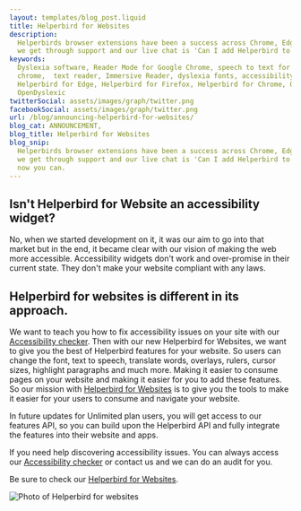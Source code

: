 ```yaml
---
layout: templates/blog_post.liquid
title: Helperbird for Websites
description:
  Helperbirds browser extensions have been a success across Chrome, Edge and Firefox. One question
  we get through support and our live chat is 'Can I add Helperbird to my website or blog'.
keywords:
  Dyslexia software, Reader Mode for Google Chrome, speech to text for chrome, Text to speech for
  chrome,  text reader, Immersive Reader, dyslexia fonts, accessibility software, dyslexia software,
  Helperbird for Edge, Helperbird for Firefox, Helperbird for Chrome, Opendyslexic for Chrome,
  OpenDyslexic
twitterSocial: assets/images/graph/twitter.png
facebookSocial: assets/images/graph/twitter.png
url: /blog/announcing-helperbird-for-websites/
blog_cat: ANNOUNCEMENT,
blog_title: Helperbird for Websites
blog_snip:
  Helperbirds browser extensions have been a success across Chrome, Edge and Firefox. One question
  we get through support and our live chat is 'Can I add Helperbird to my website or blog'. Well,
  now you can.
---
```


## Isn't Helperbird for Website an accessibility widget?

No, when we started development on it, it was our aim to go into that market but in the end, it
became clear with our vision of making the web more accessible. Accessibility widgets don't work and
over-promise in their current state. They don't make your website compliant with any laws.

## Helperbird for websites is different in its approach.

We want to teach you how to fix accessibility issues on your site with our
[Accessibility checker](/products/accessibility-checker). Then with our new Helperbird for Websites,
we want to give you the best of Helperbird features for your website. So users can change the font,
text to speech, translate words, overlays, rulers, cursor sizes, highlight paragraphs and much more.
Making it easier to consume pages on your website and making it easier for you to add these
features. So our mission with [Helperbird for Websites](/products/widget) is to give you the tools
to make it easier for your users to consume and navigate your website.

In future updates for Unlimited plan users, you will get access to our features API, so you can
build upon the Helperbird API and fully integrate the features into their website and apps.

If you need help discovering accessibility issues. You can always access our
[Accessibility checker](/products/accessibility-checker) or contact us and we can do an audit for
you.

Be sure to check our [Helperbird for Websites](/products/widget).

![Photo of Helperbird for websites](/assets/images/blog/announcing-helperbird-for-websites/announcing-helperbird-for-websites.png)
